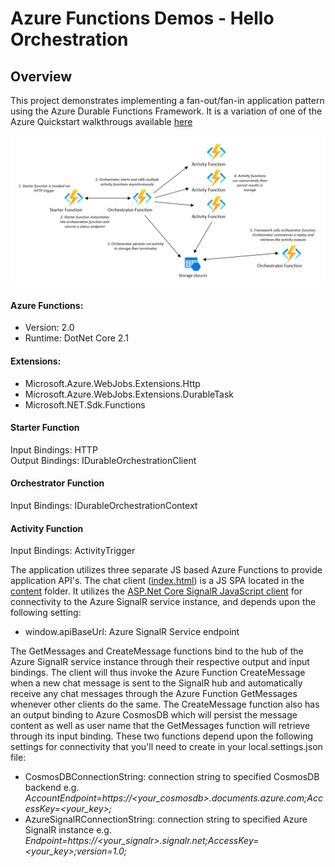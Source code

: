 # Azure Functions Demos - Hello Orchestration

## Overview

This project demonstrates implementing a fan-out/fan-in application pattern using the Azure Durable Functions Framework. It is a variation of one of the Azure Quickstart walkthrougs available [here](https://docs.microsoft.com/en-us/azure/azure-functions/durable/durable-functions-create-first-csharp?pivots=code-editor-vscode)

<properties
    pageTitle="Azure Functions Hello Orchestration"
    description="Demo of Azure Durable Functions framework"
    services="azure-functions,durable-functions,c-sharp"
    documentationCenter="Azure"
/>

<tags
    ms.service="azure-functions"
    ms.devlang="C#"/>

![Azure Functions Orchestration Sample](../images/HelloOrch1.png)

#### Azure Functions:
- Version: 2.0
- Runtime: DotNet Core 2.1

#### Extensions:
- Microsoft.Azure.WebJobs.Extensions.Http
- Microsoft.Azure.WebJobs.Extensions.DurableTask
- Microsoft.NET.Sdk.Functions

#### Starter Function
Input Bindings: HTTP <br />
Output Bindings: IDurableOrchestrationClient

#### Orchestrator Function
Input Bindings: IDurableOrchestrationContext

#### Activity Function
Input Bindings: ActivityTrigger

The application utilizes three separate JS based Azure Functions to provide application API's. The chat client ([index.html](./content/index.html)) is a JS SPA located in the [content](./content) folder. It utilizes the [ASP.Net Core SignalR JavaScript client](https://docs.microsoft.com/en-us/aspnet/core/signalr/javascript-client?view=aspnetcore-3.1) for connectivity to the Azure SignalR service instance, and depends upon the following setting:
- window.apiBaseUrl: Azure SignalR Service endpoint

The GetMessages and CreateMessage functions bind to the hub of the Azure SignalR service instance through their respective output and input bindings. The client will thus invoke the Azure Function CreateMessage when a new chat message is sent to the SignalR hub and automatically receive any chat messages through the Azure Function GetMessages whenever other clients do the same. The CreateMessage function also has an output binding to Azure CosmosDB which will persist the message content as well as user name that the GetMessages function will retrieve through its input binding. These two functions depend upon the following settings for connectivity that you'll need to create in your local.settings.json file:
- CosmosDBConnectionString: connection string to specified CosmosDB backend e.g. *AccountEndpoint=https://<your_cosmosdb>.documents.azure.com;AccessKey=<your_key>;*
- AzureSignalRConnectionString: connection string to specified Azure SignalR instance e.g. *Endpoint=https://<your_signalr>.signalr.net;AccessKey=<your_key>;version=1.0;*
